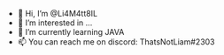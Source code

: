 - 👋 Hi, I’m @Li4M4tt8IL
- 👀 I’m interested in ...
- 🌱 I’m currently learning JAVA
- 📫 You can reach me on discord: ThatsNotLiam#2303

<!---
Li4M4tt8IL/Li4M4tt8IL is a ✨ special ✨ repository because its `README.md` (this file) appears on your GitHub profile.
You can click the Preview link to take a look at your changes.
--->
